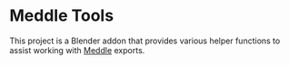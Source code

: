 # Meddle Tools
This project is a Blender addon that provides various helper functions to assist working with [Meddle](https://github.com/PassiveModding/Meddle) exports.

